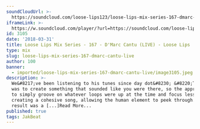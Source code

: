 ```yaml
---
soundCloudUrl: >-
  https://soundcloud.com/loose-lips123/loose-lips-mix-series-167-dmarc-cantu-live
iframeLink: >-
  https://w.soundcloud.com/player/?url=https://soundcloud.com/loose-lips123/loose-lips-mix-series-167-dmarc-cantu-live&color=00aabb&auto_play=false&hide_related=false&show_comments=true&show_user=true&show_reposts=false
id: 3105
date: '2018-03-31'
title: Loose Lips Mix Series - 167 - D'Marc Cantu (LIVE) - Loose Lips
type: mix
slug: loose-lips-mix-series-167-dmarc-cantu-live
author: 100
banner:
  - imported/loose-lips-mix-series-167-dmarc-cantu-live/image3105.jpeg
description: >-
  We&#8217;ve been listening to his tunes since day dot&#8230; &#8220;The focus
  was to create something that sounded like you were there, so the approach was
  to simply groove on whatever loops were up at the time and focus less on
  creating a cohesive song, allowing the human element to peek through. The
  result was a [...]Read More...
published: true
tags: JakBeat
---
```

